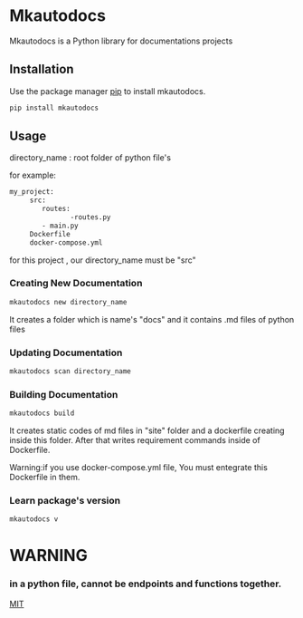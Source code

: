 # Mkautodocs

Mkautodocs is a Python library for documentations projects

## Installation

Use the package manager [pip](https://pip.pypa.io/en/stable/) to install mkautodocs.

```bash
pip install mkautodocs
```

## Usage

directory_name : root folder of python file's

for example:
```bash
my_project:
     src:
        routes:
               -routes.py
        - main.py
     Dockerfile
     docker-compose.yml
```
for this project , our directory_name must be "src"



### Creating New Documentation

```bash
mkautodocs new directory_name
```

It creates a folder which is name's "docs" and it contains .md files of python files

### Updating Documentation
```bash
mkautodocs scan directory_name
```

### Building Documentation
```bash
mkautodocs build
```
It creates static codes of md files in "site" folder and a dockerfile creating inside this folder. After that writes requirement commands inside of Dockerfile.

Warning:if you use docker-compose.yml file,  You must entegrate this Dockerfile in them.

### Learn package's version
```bash
mkautodocs v
```

# WARNING
### in a python file, cannot be endpoints and functions together.



[MIT](https://choosealicense.com/licenses/mit/)
